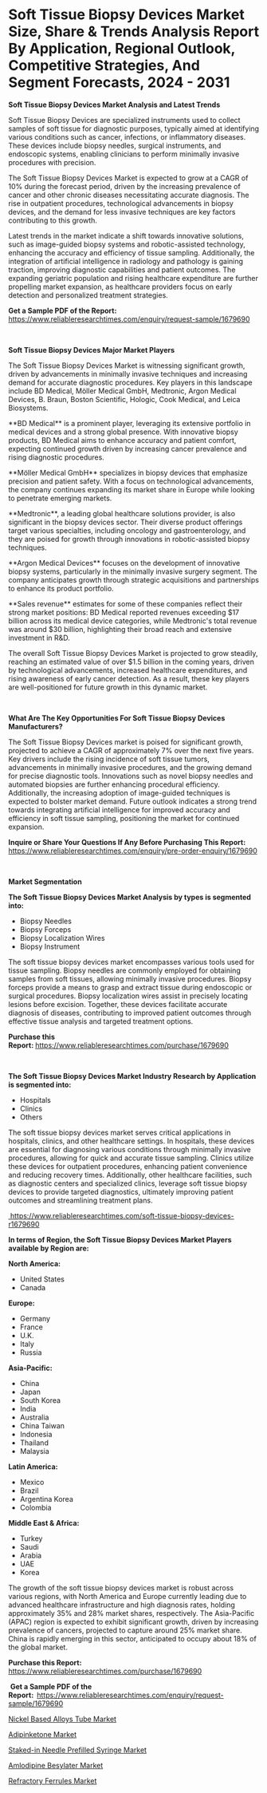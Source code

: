 <p><h1>Soft Tissue Biopsy Devices Market Size, Share & Trends Analysis Report By Application, Regional Outlook, Competitive Strategies, And Segment Forecasts, 2024 - 2031</h1></p><p><strong>Soft Tissue Biopsy Devices Market Analysis and Latest Trends</strong></p>
<p><p>Soft Tissue Biopsy Devices are specialized instruments used to collect samples of soft tissue for diagnostic purposes, typically aimed at identifying various conditions such as cancer, infections, or inflammatory diseases. These devices include biopsy needles, surgical instruments, and endoscopic systems, enabling clinicians to perform minimally invasive procedures with precision.</p><p>The Soft Tissue Biopsy Devices Market is expected to grow at a CAGR of 10% during the forecast period, driven by the increasing prevalence of cancer and other chronic diseases necessitating accurate diagnosis. The rise in outpatient procedures, technological advancements in biopsy devices, and the demand for less invasive techniques are key factors contributing to this growth.</p><p>Latest trends in the market indicate a shift towards innovative solutions, such as image-guided biopsy systems and robotic-assisted technology, enhancing the accuracy and efficiency of tissue sampling. Additionally, the integration of artificial intelligence in radiology and pathology is gaining traction, improving diagnostic capabilities and patient outcomes. The expanding geriatric population and rising healthcare expenditure are further propelling market expansion, as healthcare providers focus on early detection and personalized treatment strategies.</p></p>
<p><strong>Get a Sample PDF of the Report:&nbsp;</strong> <a href="https://www.reliableresearchtimes.com/enquiry/request-sample/1679690?utm_campaign=1386&utm_medium=2&utm_source=Github&utm_content=ia&utm_term=14102024&utm_id=soft-tissue-biopsy-devices">https://www.reliableresearchtimes.com/enquiry/request-sample/1679690</a></p>
<p>&nbsp;</p>
<p><strong>Soft Tissue Biopsy Devices Major Market Players</strong></p>
<p><p>The Soft Tissue Biopsy Devices Market is witnessing significant growth, driven by advancements in minimally invasive techniques and increasing demand for accurate diagnostic procedures. Key players in this landscape include BD Medical, Möller Medical GmbH, Medtronic, Argon Medical Devices, B. Braun, Boston Scientific, Hologic, Cook Medical, and Leica Biosystems.</p><p>**BD Medical** is a prominent player, leveraging its extensive portfolio in medical devices and a strong global presence. With innovative biopsy products, BD Medical aims to enhance accuracy and patient comfort, expecting continued growth driven by increasing cancer prevalence and rising diagnostic procedures.</p><p>**Möller Medical GmbH** specializes in biopsy devices that emphasize precision and patient safety. With a focus on technological advancements, the company continues expanding its market share in Europe while looking to penetrate emerging markets.</p><p>**Medtronic**, a leading global healthcare solutions provider, is also significant in the biopsy devices sector. Their diverse product offerings target various specialties, including oncology and gastroenterology, and they are poised for growth through innovations in robotic-assisted biopsy techniques.</p><p>**Argon Medical Devices** focuses on the development of innovative biopsy systems, particularly in the minimally invasive surgery segment. The company anticipates growth through strategic acquisitions and partnerships to enhance its product portfolio.</p><p>**Sales revenue** estimates for some of these companies reflect their strong market positions: BD Medical reported revenues exceeding $17 billion across its medical device categories, while Medtronic's total revenue was around $30 billion, highlighting their broad reach and extensive investment in R&D.</p><p>The overall Soft Tissue Biopsy Devices Market is projected to grow steadily, reaching an estimated value of over $1.5 billion in the coming years, driven by technological advancements, increased healthcare expenditures, and rising awareness of early cancer detection. As a result, these key players are well-positioned for future growth in this dynamic market.</p></p>
<p>&nbsp;</p>
<p><strong>What Are The Key Opportunities For Soft Tissue Biopsy Devices Manufacturers?</strong></p>
<p><p>The Soft Tissue Biopsy Devices market is poised for significant growth, projected to achieve a CAGR of approximately 7% over the next five years. Key drivers include the rising incidence of soft tissue tumors, advancements in minimally invasive procedures, and the growing demand for precise diagnostic tools. Innovations such as novel biopsy needles and automated biopsies are further enhancing procedural efficiency. Additionally, the increasing adoption of image-guided techniques is expected to bolster market demand. Future outlook indicates a strong trend towards integrating artificial intelligence for improved accuracy and efficiency in soft tissue sampling, positioning the market for continued expansion.</p></p>
<p><strong>Inquire or Share Your Questions If Any Before Purchasing This Report:</strong> <a href="https://www.reliableresearchtimes.com/enquiry/pre-order-enquiry/1679690?utm_campaign=1386&utm_medium=2&utm_source=Github&utm_content=ia&utm_term=14102024&utm_id=soft-tissue-biopsy-devices">https://www.reliableresearchtimes.com/enquiry/pre-order-enquiry/1679690</a></p>
<p>&nbsp;</p>
<p><strong>Market Segmentation</strong></p>
<p><strong>The Soft Tissue Biopsy Devices Market Analysis by types is segmented into:</strong></p>
<p><ul><li>Biopsy Needles</li><li>Biopsy Forceps</li><li>Biopsy Localization Wires</li><li>Biopsy Instrument</li></ul></p>
<p><p>The soft tissue biopsy devices market encompasses various tools used for tissue sampling. Biopsy needles are commonly employed for obtaining samples from soft tissues, allowing minimally invasive procedures. Biopsy forceps provide a means to grasp and extract tissue during endoscopic or surgical procedures. Biopsy localization wires assist in precisely locating lesions before excision. Together, these devices facilitate accurate diagnosis of diseases, contributing to improved patient outcomes through effective tissue analysis and targeted treatment options.</p></p>
<p><strong>Purchase this Report:&nbsp;</strong><a href="https://www.reliableresearchtimes.com/purchase/1679690?utm_campaign=1386&utm_medium=2&utm_source=Github&utm_content=ia&utm_term=14102024&utm_id=soft-tissue-biopsy-devices">https://www.reliableresearchtimes.com/purchase/1679690</a></p>
<p>&nbsp;</p>
<p><strong>The Soft Tissue Biopsy Devices Market Industry Research by Application is segmented into:</strong></p>
<p><ul><li>Hospitals</li><li>Clinics</li><li>Others</li></ul></p>
<p><p>The soft tissue biopsy devices market serves critical applications in hospitals, clinics, and other healthcare settings. In hospitals, these devices are essential for diagnosing various conditions through minimally invasive procedures, allowing for quick and accurate tissue sampling. Clinics utilize these devices for outpatient procedures, enhancing patient convenience and reducing recovery times. Additionally, other healthcare facilities, such as diagnostic centers and specialized clinics, leverage soft tissue biopsy devices to provide targeted diagnostics, ultimately improving patient outcomes and streamlining treatment plans.</p></p>
<p><a href="https://www.reliableresearchtimes.com/soft-tissue-biopsy-devices-r1679690?utm_campaign=1386&utm_medium=2&utm_source=Github&utm_content=ia&utm_term=14102024&utm_id=soft-tissue-biopsy-devices">&nbsp;https://www.reliableresearchtimes.com/soft-tissue-biopsy-devices-r1679690</a></p>
<p><strong>In terms of Region, the Soft Tissue Biopsy Devices Market Players available by Region are:</strong></p>
<p>
    <p> <strong> North America: </strong>
        <ul>
            <li>United States</li>
            <li>Canada</li>
        </ul>
        </p> 
    <p> <strong> Europe: </strong>
        <ul>
            <li>Germany</li>
            <li>France</li>
            <li>U.K.</li>
            <li>Italy</li>
            <li>Russia</li>
        </ul>
        </p> 
    <p> <strong> Asia-Pacific: </strong>
        <ul>
            <li>China</li>
            <li>Japan</li>
            <li>South Korea</li>
            <li>India</li>
            <li>Australia</li>
            <li>China Taiwan</li>
            <li>Indonesia</li>
            <li>Thailand</li>
            <li>Malaysia</li>
        </ul>
        </p> 
    <p> <strong> Latin America: </strong>
        <ul>
            <li>Mexico</li>
            <li>Brazil</li>
            <li>Argentina Korea</li>
            <li>Colombia</li>
        </ul>
        </p> 
    <p> <strong> Middle East & Africa: </strong>
        <ul>
            <li>Turkey</li>
            <li>Saudi</li>
            <li>Arabia</li>
            <li>UAE</li>
            <li>Korea</li>
        </ul>
    </p>
    </p>
<p><p>The growth of the soft tissue biopsy devices market is robust across various regions, with North America and Europe currently leading due to advanced healthcare infrastructure and high diagnosis rates, holding approximately 35% and 28% market shares, respectively. The Asia-Pacific (APAC) region is expected to exhibit significant growth, driven by increasing prevalence of cancers, projected to capture around 25% market share. China is rapidly emerging in this sector, anticipated to occupy about 18% of the global market.</p></p>
<p><strong>Purchase this Report: </strong><a href="https://www.reliableresearchtimes.com/purchase/1679690?utm_campaign=1386&utm_medium=2&utm_source=Github&utm_content=ia&utm_term=14102024&utm_id=soft-tissue-biopsy-devices">https://www.reliableresearchtimes.com/purchase/1679690</a></p>
<p>&nbsp;<strong>Get a Sample PDF of the Report:&nbsp;&nbsp;</strong><a href="https://www.reliableresearchtimes.com/enquiry/request-sample/1679690?utm_campaign=1386&utm_medium=2&utm_source=Github&utm_content=ia&utm_term=14102024&utm_id=soft-tissue-biopsy-devices">https://www.reliableresearchtimes.com/enquiry/request-sample/1679690</a></p>
<p><strong></strong></p>
<p><p><a href="https://www.linkedin.com/pulse/exploring-nickel-based-alloys-tube-market-dynamics-revenue-zqfuf?utm_campaign=1386&utm_medium=2&utm_source=Github&utm_content=ia&utm_term=14102024&utm_id=soft-tissue-biopsy-devices">Nickel Based Alloys Tube Market</a></p><p><a href="https://www.linkedin.com/pulse/adipinketone-market-maturity-analysis-regional-disparities-xu4gf?utm_campaign=1386&utm_medium=2&utm_source=Github&utm_content=ia&utm_term=14102024&utm_id=soft-tissue-biopsy-devices">Adipinketone Market</a></p><p><a href="https://github.com/marloy8/Market-Research-Report-List-6/blob/main/staked-in-needle-prefilled-syringe-market.md?utm_campaign=1386&utm_medium=2&utm_source=Github&utm_content=ia&utm_term=14102024&utm_id=soft-tissue-biopsy-devices">Staked-in Needle Prefilled Syringe Market</a></p><p><a href="https://www.linkedin.com/pulse/exploring-amlodipine-besylater-market-dynamics-revenue-analysis-6mlgf?utm_campaign=1386&utm_medium=2&utm_source=Github&utm_content=ia&utm_term=14102024&utm_id=soft-tissue-biopsy-devices">Amlodipine Besylater Market</a></p><p><a href="https://www.linkedin.com/pulse/refractory-ferrules-market-size-share-analysis-growth-trends-1gwtf?utm_campaign=1386&utm_medium=2&utm_source=Github&utm_content=ia&utm_term=14102024&utm_id=soft-tissue-biopsy-devices">Refractory Ferrules Market</a></p></p>